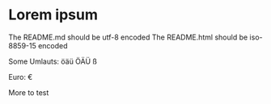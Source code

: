 # Lorem ipsum

The README.md should be utf-8 encoded
The README.html should be iso-8859-15 encoded

Some Umlauts: öäü ÖÄÜ ß

Euro: €

More to test